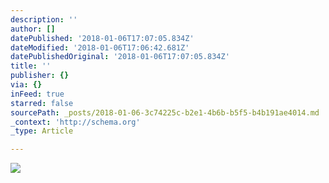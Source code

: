```yaml
---
description: ''
author: []
datePublished: '2018-01-06T17:07:05.834Z'
dateModified: '2018-01-06T17:06:42.681Z'
datePublishedOriginal: '2018-01-06T17:07:05.834Z'
title: ''
publisher: {}
via: {}
inFeed: true
starred: false
sourcePath: _posts/2018-01-06-3c74225c-b2e1-4b6b-b5f5-b4b191ae4014.md
_context: 'http://schema.org'
_type: Article

---
```

![](https://the-grid-user-content.s3-us-west-2.amazonaws.com/a6d8005b-874f-4381-9221-f8f3774a7790.jpg)